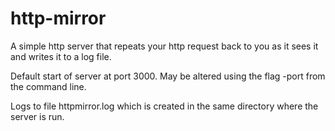 http-mirror
==========

A simple http server that repeats your http request back to you as it sees it and writes it to a log file.

Default start of server at port 3000. May be altered using the flag -port from the command line.

Logs to file httpmirror.log which is created in the same directory where the server is run.
